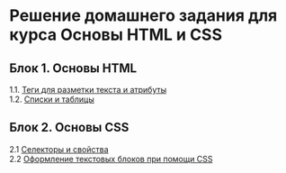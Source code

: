 # Решение домашнего задания для курса Основы HTML и CSS

## Блок 1. Основы HTML
1.1. [Теги для разметки текста и атрибуты](tags/)  
1.2. [Списки и таблицы](lists/)  

## Блок 2. Основы CSS
2.1 [Селекторы и свойства](selectors/)  
2.2 [Оформление текстовых блоков при помощи CSS](text/)  
